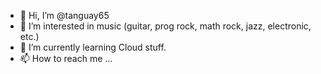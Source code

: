 - 👋 Hi, I’m @tanguay65
- 👀 I’m interested in music (guitar, prog rock, math rock, jazz, electronic, etc.)
- 🌱 I’m currently learning Cloud stuff.
- 📫 How to reach me ...

<!---
tanguay65/tanguay65 is a ✨ special ✨ repository because its `README.md` (this file) appears on your GitHub profile.
You can click the Preview link to take a look at your changes.
--->

